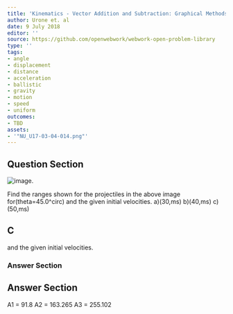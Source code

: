 ```yaml
---
title: 'Kinematics - Vector Addition and Subtraction: Graphical Methods'
author: Urone et. al
date: 9 July 2018
editor: ''
source: https://github.com/openwebwork/webwork-open-problem-library
type: ''
tags:
- angle
- displacement
- distance
- acceleration
- ballistic
- gravity
- motion
- speed
- uniform
outcomes:
- TBD
assets:
- '"NU_U17-03-04-014.png"'
---
```


## Question Section 

![image.]("NU_U17-03-04-014.png")

Find the ranges shown for the projectiles in the above image for(theta=45.0^circ) and the given initial velocities.
a)(30,ms)
b)(40,ms)
c)(50,ms)

## C
and the given initial velocities.
### Answer Section


## Answer Section

A1 = 91.8
A2 = 163.265
A3 = 255.102